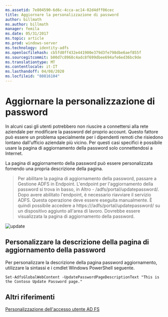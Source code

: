 ```yaml
---
ms.assetid: 7e804590-6d6c-4cca-ac14-02d4dff06cec
title: Aggiornare la personalizzazione di password
author: billmath
ms.author: billmath
manager: femila
ms.date: 05/31/2017
ms.topic: article
ms.prod: windows-server
ms.technology: identity-adfs
ms.openlocfilehash: cb5fd0ff432e441900e379d3fe798dbe6aef855f
ms.sourcegitcommit: b00d7c8968c4adc8f699dbee694afe6ed36bc9de
ms.translationtype: MT
ms.contentlocale: it-IT
ms.lasthandoff: 04/08/2020
ms.locfileid: "80816104"
---
```

# <a name="update-password-customization"></a>Aggiornare la personalizzazione di password 


In alcuni casi gli utenti potrebbero non riuscire a connettersi alla rete aziendale per modificare la password del proprio account. Questo fattore può essere un problema specialmente per i dipendenti remoti che risiedono lontano dall'ufficio aziendale più vicino. Per questi casi specifici è possibile usare la pagina di aggiornamento della password solo connettendosi a Internet.  
  
La pagina di aggiornamento della password può essere personalizzata fornendo una propria descrizione della pagina.  
  
> Per abilitare la pagina di aggiornamento della password, passare a Gestione ADFS in Endpoint. L'endpoint per l'aggiornamento della password si trova in basso, in Altro - /adfs/portal/updatepassword/. Dopo avere abilitato l'endpoint, è necessario riavviare il servizio ADFS. Questa operazione deve essere eseguita manualmente. È quindi possibile accedere a https://<fqdn>/adfs/portal/updatepassword/ su un dispositivo aggiunto all'area di lavoro. Dovrebbe essere visualizzata la pagina di aggiornamento della password.  
  
![update](media/AD-FS-user-sign-in-customization/ADFS_Blue_Custom5.png)  
  
## <a name="customize-the-update-password-page-description"></a>Personalizzare la descrizione della pagina di aggiornamento della password  
Per personalizzare la descrizione della pagina password aggiornamento, utilizzare la sintassi e i cmdlet Windows PowerShell seguente.  
  

    Set-AdfsGlobalWebContent -UpdatePasswordPageDescriptionText "This is the Contoso Update Password page."  

## <a name="additional-references"></a>Altri riferimenti 
[Personalizzazione dell'accesso utente AD FS](AD-FS-user-sign-in-customization.md)  
